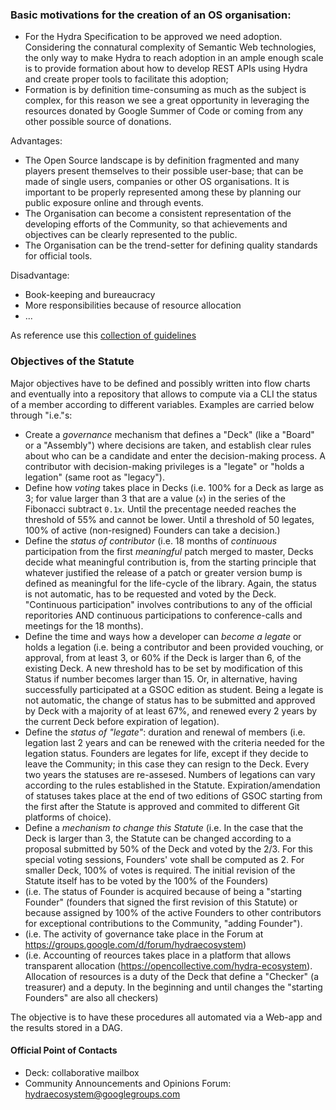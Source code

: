 ### Basic motivations for the creation of an OS organisation:
* For the Hydra Specification to be approved we need adoption. Considering the connatural complexity of Semantic Web
technologies, the only way to make Hydra to reach adoption in an ample enough scale is to provide formation about how to
develop REST APIs using Hydra and create proper tools to facilitate this adoption; 
* Formation is by definition time-consuming as much as the subject is complex, for this reason we see a great opportunity in
 leveraging the resources donated by Google Summer of Code or coming from any other possible source of donations.

Advantages:
* The Open Source landscape is by definition fragmented and many players present themselves to their possible user-base; that
 can be made of single users, companies or other OS organisations. It is important to be properly represented among these by
 planning our public exposure online and through events. 
* The Organisation can become a consistent representation of the developing efforts of the Community, so that achievements
 and objectives can be clearly represented to the public.
 * The Organisation can be the trend-setter for defining quality standards for official tools. 

Disadvantage:
* Book-keeping and bureaucracy
* More responsibilities because of resource allocation
* ...

As reference use this [collection of guidelines](https://opensource.guide)

### Objectives of the Statute
Major objectives have to be defined and possibly written into flow charts and eventually into a repository that allows to compute via a CLI the status of a member according to different variables. Examples are carried below through "i.e."s:

* Create a *governance* mechanism that defines a "Deck" (like a "Board" or a "Assembly") where decisions are taken, and establish clear rules about who can be a candidate and enter the decision-making process. A contributor with decision-making privileges is a "legate" or "holds a legation" (same root as "legacy").
* Define how *voting* takes place in Decks (i.e. 100% for a Deck as large as 3; for value larger than 3 that are a value (`x`) in the series of the Fibonacci subtract `0.1x`. Until the precentage needed reaches the threshold of 55% and cannot be lower. Until a threshold of 50 legates, 100% of active (non-resigned) Founders can take a decision.)
* Define the *status of contributor* (i.e. 18 months of *continuous* participation from the first *meaningful* patch merged to master, Decks decide what meaningful contribution is, from the starting principle that whatever justified the release of a patch or greater version bump is defined as meaningful for the life-cycle of the library. Again, the status is not automatic, has to be requested and voted by the Deck. "Continuous participation" involves contributions to any of the official reporitories AND continuous participations to conference-calls and meetings for the 18 months).
* Define the time and ways how a developer can *become a legate* or holds a legation  (i.e. being a contributor and been provided vouching, or approval, from at least 3, or 60% if the Deck is larger than 6, of the existing Deck. A new threshold has to be set by modification of this Status if number becomes larger than 15. Or, in alternative, having successfully participated at a GSOC edition as student. Being a legate is not automatic, the change of status has to be submitted and approved by Deck with a majority of at least 67%, and renewed every 2 years by the current Deck before expiration of legation).
* Define the *status of "legate"*: duration and renewal of members (i.e. legation last 2 years and can be renewed with the criteria needed for the legation status. Founders are legates for life, except if they decide to leave the Community; in this case they can resign to the Deck. Every two years the statuses are re-assesed. Numbers of legations can vary according to the rules established in the Statute. Expiration/amendation of statuses takes place at the end of two editions of GSOC starting from the first after the Statute is approved and commited to different Git platforms of choice).
* Define a *mechanism to change this Statute* (i.e. In the case that the Deck is larger than 3, the Statute can be changed according to a proposal submitted by 50% of the Deck and voted by the 2/3. For this special voting sessions, Founders' vote shall be computed as 2. For smaller Deck, 100% of votes is required. The initial revision of the Statute itself has to be voted by the 100% of the Founders)
* (i.e. The status of Founder is acquired because of being a "starting Founder" (founders that signed the first revision of this Statute) or because assigned by 100% of the active Founders to other contributors for exceptional contributions to the Community, "adding Founder").
* (i.e. The activity of governance take place in the Forum at https://groups.google.com/d/forum/hydraecosystem)
* (i.e. Accounting of reources takes place in a platform that allows transparent allocation (https://opencollective.com/hydra-ecosystem). Allocation of resources is a duty of the Deck that define a "Checker" (a treasurer) and a deputy. In the beginning and until changes the "starting Founders" are also all checkers)

The objective is to have these procedures all automated via a Web-app and the results stored in a DAG.

#### Official Point of Contacts
* Deck: collaborative mailbox
* Community Announcements and Opinions Forum: hydraecosystem@googlegroups.com

